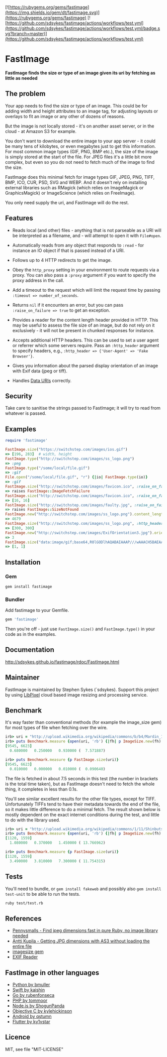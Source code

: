 [![https://rubygems.org/gems/fastimage](https://img.shields.io/gem/dt/fastimage.svg)](https://rubygems.org/gems/fastimage)
[![https://github.com/sdsykes/fastimage/actions/workflows/test.yml](https://github.com/sdsykes/fastimage/actions/workflows/test.yml/badge.svg?branch=master)](https://github.com/sdsykes/fastimage/actions/workflows/test.yml)

# FastImage

**FastImage finds the size or type of an image given its uri by fetching as little as needed**

## The problem

Your app needs to find the size or type of an image. This could be for adding width and height attributes to an image tag, for adjusting layouts or overlays to fit an image or any other of dozens of reasons.

But the image is not locally stored - it's on another asset server, or in the cloud - at Amazon S3 for example.

You don't want to download the entire image to your app server - it could be many tens of kilobytes, or even megabytes just to get this information. For most common image types (GIF, PNG, BMP etc.), the size of the image is simply stored at the start of the file. For JPEG files it's a little bit more complex, but even so you do not need to fetch much of the image to find the size.

FastImage does this minimal fetch for image types GIF, JPEG, PNG, TIFF, BMP, ICO, CUR, PSD, SVG and WEBP. And it doesn't rely on installing external libraries such as RMagick (which relies on ImageMagick or GraphicsMagick) or ImageScience (which relies on FreeImage).

You only need supply the uri, and FastImage will do the rest.

## Features

- Reads local (and other) files - anything that is not parseable as a URI will be interpreted as a filename, and - will attempt to open it with `File#open`.

- Automatically reads from any object that responds to `:read` - for instance an IO object if that is passed instead of a URI.

- Follows up to 4 HTTP redirects to get the image.

- Obey the `http_proxy` setting in your environment to route requests via a proxy. You can also pass a `:proxy` argument if you want to specify the proxy address in the call.

- Add a timeout to the request which will limit the request time by passing `:timeout => number_of_seconds`.

- Returns `nil` if it encounters an error, but you can pass `:raise_on_failure => true` to get an exception.

- Provides a reader for the content length header provided in HTTP. This may be useful to assess the file size of an image, but do not rely on it exclusively - it will not be present in chunked responses for instance.

- Accepts additional HTTP headers. This can be used to set a user agent or referrer which some servers require. Pass an `:http_header` argument to specify headers, e.g., `:http_header => {'User-Agent' => 'Fake Browser'}`.

- Gives you information about the parsed display orientation of an image with Exif data (jpeg or tiff).

- Handles [Data URIs](https://developer.mozilla.org/en-US/docs/Web/HTTP/Basics_of_HTTP/Data_URLs) correctly.

## Security

Take care to sanitise the strings passed to FastImage; it will try to read from whatever is passed.

## Examples

```ruby
require 'fastimage'

FastImage.size("https://switchstep.com/images/ios.gif")
=> [196, 283]  # width, height
FastImage.type("http://switchstep.com/images/ss_logo.png")
=> :png
FastImage.type("/some/local/file.gif")
=> :gif
File.open("/some/local/file.gif", "r") {|io| FastImage.type(io)}
=> :gif
FastImage.size("http://switchstep.com/images/favicon.ico", :raise_on_failure=>true, :timeout=>0.01)
=> raises FastImage::ImageFetchFailure
FastImage.size("http://switchstep.com/images/favicon.ico", :raise_on_failure=>true, :timeout=>2)
=> [16, 16]
FastImage.size("http://switchstep.com/images/faulty.jpg", :raise_on_failure=>true)
=> raises FastImage::SizeNotFound
FastImage.new("http://switchstep.com/images/ss_logo.png").content_length
=> 4679
FastImage.size("http://switchstep.com/images/ss_logo.png", :http_header => {'User-Agent' => 'Fake Browser'})
=> [300, 300]
FastImage.new("http://switchstep.com/images/ExifOrientation3.jpg").orientation
=> 3
FastImage.size("data:image/gif;base64,R0lGODlhAQABAIAAAP///wAAACH5BAEAAAAALAAAAAABAAEAAAICRAEAOw==")
=> [1, 1]
```

## Installation

### Gem

```sh
gem install fastimage
```

### Bundler

Add fastimage to your Gemfile.

```ruby
gem 'fastimage'
```

Then you're off - just use `FastImage.size()` and `FastImage.type()` in your code as in the examples.

## Documentation

http://sdsykes.github.io/fastimage/rdoc/FastImage.html

## Maintainer

FastImage is maintained by Stephen Sykes (`sdsykes). Support this project by using [LibPixel](https://libpixel.com) cloud based image resizing and processing service.

## Benchmark

It's way faster than conventional methods (for example the image_size gem) for most types of file when fetching over the wire.

```ruby
irb> uri = "http://upload.wikimedia.org/wikipedia/commons/b/b4/Mardin_1350660_1350692_33_images.jpg"
irb> puts Benchmark.measure {open(uri, 'rb') {|fh| p ImageSize.new(fh).size}}
[9545, 6623]
  0.680000   0.250000   0.930000 (  7.571887)

irb> puts Benchmark.measure {p FastImage.size(uri)}
[9545, 6623]
  0.010000   0.000000   0.010000 (  0.090640)
```

The file is fetched in about 7.5 seconds in this test (the number in brackets is the total time taken), but as FastImage doesn't need to fetch the whole thing, it completes in less than 0.1s.

You'll see similar excellent results for the other file types, except for TIFF. Unfortunately TIFFs tend to have their
metadata towards the end of the file, so it makes little difference to do a minimal fetch. The result shown below is
mostly dependent on the exact internet conditions during the test, and little to do with the library used.

```ruby
irb> uri = "http://upload.wikimedia.org/wikipedia/commons/1/11/Shinbutsureijoushuincho.tiff"
irb> puts Benchmark.measure {open(uri, 'rb') {|fh| p ImageSize.new(fh).size}}
[1120, 1559]
  1.080000   0.370000   1.450000 ( 13.766962)

irb> puts Benchmark.measure {p FastImage.size(uri)}
[1120, 1559]
  3.490000   3.810000   7.300000 ( 11.754315)
```

## Tests

You'll need to bundle, or `gem install fakeweb` and possibly also  `gem install test-unit` to be able to run the tests.

```sh
ruby test/test.rb
```

## References

- [Pennysmalls - Find jpeg dimensions fast in pure Ruby, no image library needed](http://pennysmalls.wordpress.com/2008/08/19/find-jpeg-dimensions-fast-in-pure-ruby-no-ima/)
- [Antti Kupila - Getting JPG dimensions with AS3 without loading the entire file](https://www.anttikupila.com/archive/getting-jpg-dimensions/)
- [imagesize gem](https://rubygems.org/gems/imagesize)
- [EXIF Reader](https://github.com/remvee/exifr)

## FastImage in other languages

- [Python by bmuller](https://github.com/bmuller/fastimage)
- [Swift by kaishin](https://github.com/kaishin/ImageScout)
- [Go by rubenfonseca](https://github.com/rubenfonseca/fastimage)
- [PHP by tommoor](https://github.com/tommoor/fastimage)
- [Node.js by ShogunPanda](https://github.com/ShogunPanda/fastimage)
- [Objective C by kylehickinson](https://github.com/kylehickinson/FastImage)
- [Android by qstumn](https://github.com/qstumn/FastImageSize)
- [Flutter by ky1vstar](https://github.com/ky1vstar/fastimage.dart)

## Licence

MIT, see file "MIT-LICENSE"
